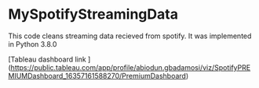 # MySpotifyStreamingData
This code cleans streaming data recieved from spotify. 
It was implemented in Python 3.8.0


[Tableau dashboard link ] (https://public.tableau.com/app/profile/abiodun.gbadamosi/viz/SpotifyPREMIUMDashboard_16357161588270/PremiumDashboard)
